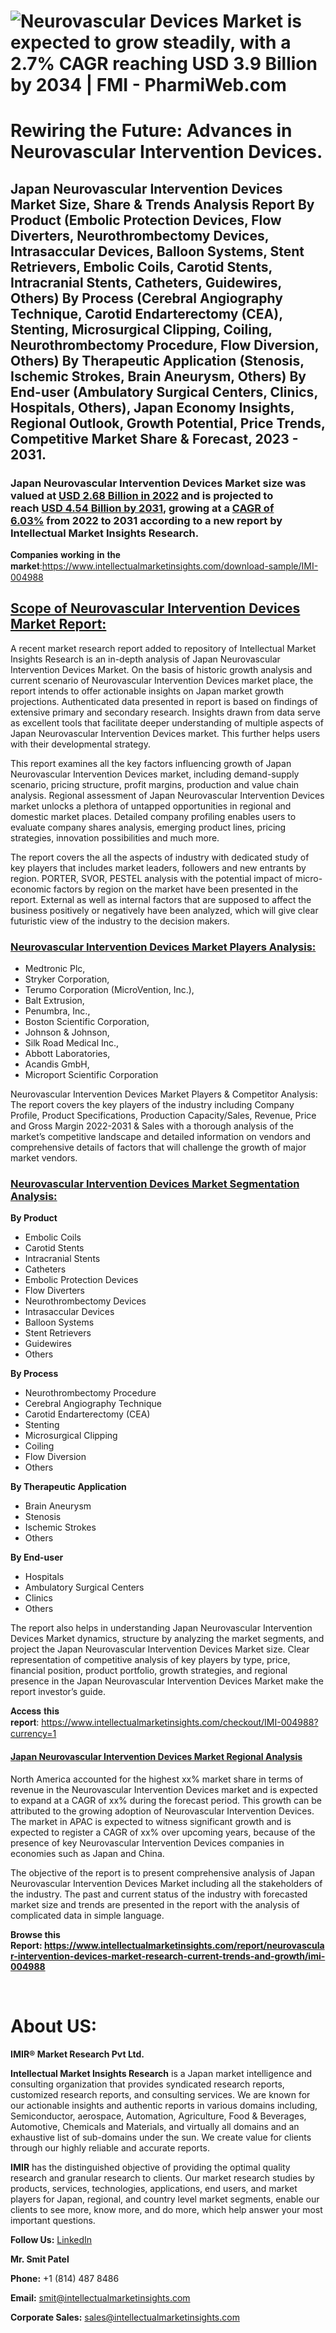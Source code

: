 <h1><img src="https://marketresearchblog.org/wp-content/uploads/2024/05/Global-Neurovascular-Devices-Interventional-Neurology-Industry-1024x576.jpg" alt="Neurovascular Devices Market is expected to grow steadily, with a 2.7% CAGR  reaching USD 3.9 Billion by 2034 | FMI - PharmiWeb.com" /></h1>
<h1>Rewiring the Future: Advances in Neurovascular Intervention Devices.</h1>
<h2>Japan Neurovascular Intervention Devices Market Size, Share &amp; Trends Analysis Report By Product (Embolic Protection Devices, Flow Diverters, Neurothrombectomy Devices, Intrasaccular Devices, Balloon Systems, Stent Retrievers, Embolic Coils, Carotid Stents, Intracranial Stents, Catheters, Guidewires, Others) By Process (Cerebral Angiography Technique, Carotid Endarterectomy (CEA), Stenting, Microsurgical Clipping, Coiling, Neurothrombectomy Procedure, Flow Diversion, Others) By Therapeutic Application (Stenosis, Ischemic Strokes, Brain Aneurysm, Others) By End-user (Ambulatory Surgical Centers, Clinics, Hospitals, Others), Japan Economy Insights, Regional Outlook, Growth Potential, Price Trends, Competitive Market Share &amp; Forecast, 2023 - 2031.</h2>
<h3>Japan Neurovascular Intervention Devices Market size was valued at&nbsp;<strong><u>USD 2.68 Billion in 2022</u></strong>&nbsp;and is projected to reach&nbsp;<strong><u>USD 4.54 Billion by 2031</u></strong>, growing at a&nbsp;<strong><u>CAGR of 6.03%</u></strong>&nbsp;from 2022 to 2031 according to a new report by Intellectual Market Insights Research.</h3>
<p>𝐂𝐨𝐦𝐩𝐚𝐧𝐢𝐞𝐬 𝐰𝐨𝐫𝐤𝐢𝐧𝐠 𝐢𝐧 𝐭𝐡𝐞 𝐦𝐚𝐫𝐤𝐞𝐭:<a href="https://www.intellectualmarketinsights.com/download-sample/IMI-004988">https://www.intellectualmarketinsights.com/download-sample/IMI-004988</a>&nbsp;</p>
<h2><u>Scope of Neurovascular Intervention Devices Market Report:</u></h2>
<p>A recent market research report added to repository of Intellectual Market Insights Research is an in-depth analysis of Japan Neurovascular Intervention Devices Market. On the basis of historic growth analysis and current scenario of Neurovascular Intervention Devices market place, the report intends to offer actionable insights on Japan market growth projections. Authenticated data presented in report is based on findings of extensive primary and secondary research. Insights drawn from data serve as excellent tools that facilitate deeper understanding of multiple aspects of Japan Neurovascular Intervention Devices market. This further helps users with their developmental strategy.</p>
<p>This report examines all the key factors influencing growth of Japan Neurovascular Intervention Devices market, including demand-supply scenario, pricing structure, profit margins, production and value chain analysis. Regional assessment of Japan Neurovascular Intervention Devices market unlocks a plethora of untapped opportunities in regional and domestic market places. Detailed company profiling enables users to evaluate company shares analysis, emerging product lines, pricing strategies, innovation possibilities and much more.</p>
<p>The report covers the all the aspects of industry with dedicated study of key players that includes market leaders, followers and new entrants by region. PORTER, SVOR, PESTEL analysis with the potential impact of micro-economic factors by region on the market have been presented in the report. External as well as internal factors that are supposed to affect the business positively or negatively have been analyzed, which will give clear futuristic view of the industry to the decision makers.</p>
<h3><strong><u>Neurovascular Intervention Devices Market Players Analysis:</u></strong></h3>
<ul>
<li>Medtronic Plc,</li>
<li>Stryker Corporation,</li>
<li>Terumo Corporation (MicroVention, Inc.),</li>
<li>Balt Extrusion,</li>
<li>Penumbra, Inc.,</li>
<li>Boston Scientific Corporation,</li>
<li>Johnson &amp; Johnson,</li>
<li>Silk Road Medical Inc.,</li>
<li>Abbott Laboratories,</li>
<li>Acandis GmbH,</li>
<li>Microport Scientific Corporation</li>
</ul>
<p>Neurovascular Intervention Devices Market Players &amp; Competitor Analysis: The report covers the key players of the industry including Company Profile, Product Specifications, Production Capacity/Sales, Revenue, Price and Gross Margin 2022-2031 &amp; Sales with a thorough analysis of the market&rsquo;s competitive landscape and detailed information on vendors and comprehensive details of factors that will challenge the growth of major market vendors.</p>
<h3><strong><u>Neurovascular Intervention Devices Market Segmentation Analysis:</u></strong></h3>
<p><strong>By Product</strong></p>
<ul>
<li>Embolic Coils</li>
<li>Carotid Stents</li>
<li>Intracranial Stents</li>
<li>Catheters</li>
<li>Embolic Protection Devices</li>
<li>Flow Diverters</li>
<li>Neurothrombectomy Devices</li>
<li>Intrasaccular Devices</li>
<li>Balloon Systems</li>
<li>Stent Retrievers</li>
<li>Guidewires</li>
<li>Others</li>
</ul>
<p><strong>By Process</strong></p>
<ul>
<li>Neurothrombectomy Procedure</li>
<li>Cerebral Angiography Technique</li>
<li>Carotid Endarterectomy (CEA)</li>
<li>Stenting</li>
<li>Microsurgical Clipping</li>
<li>Coiling</li>
<li>Flow Diversion</li>
<li>Others</li>
</ul>
<p><strong>By Therapeutic Application</strong></p>
<ul>
<li>Brain Aneurysm</li>
<li>Stenosis</li>
<li>Ischemic Strokes</li>
<li>Others</li>
</ul>
<p><strong>By End-user</strong></p>
<ul>
<li>Hospitals</li>
<li>Ambulatory Surgical Centers</li>
<li>Clinics</li>
<li>Others</li>
</ul>
<p>The report also helps in understanding Japan Neurovascular Intervention Devices Market dynamics, structure by analyzing the market segments, and project the Japan Neurovascular Intervention Devices&nbsp;Market size. Clear representation of competitive analysis of key players by type, price, financial position, product portfolio, growth strategies, and regional presence in the Japan Neurovascular Intervention Devices Market make the report investor&rsquo;s guide.</p>
<p>𝐀𝐜𝐜𝐞𝐬𝐬 𝐭𝐡𝐢𝐬 𝐫𝐞𝐩𝐨𝐫𝐭:&nbsp;<a href="https://www.intellectualmarketinsights.com/checkout/IMI-004988?currency=1">https://www.intellectualmarketinsights.com/checkout/IMI-004988?currency=1</a>&nbsp;</p>
<h4><strong><u>Japan Neurovascular Intervention Devices Market Regional Analysis</u></strong></h4>
<p>North America accounted for the highest xx% market share in terms of revenue in the Neurovascular Intervention Devices market and is expected to expand at a CAGR of xx% during the forecast period. This growth can be attributed to the growing adoption of Neurovascular Intervention Devices. The market in APAC is expected to witness significant growth and is expected to register a CAGR of xx% over upcoming years, because of the presence of key Neurovascular Intervention Devices companies in economies such as Japan and China.</p>
<p>The objective of the report is to present comprehensive analysis of Japan Neurovascular Intervention Devices Market including all the stakeholders of the industry. The past and current status of the industry with forecasted market size and trends are presented in the report with the analysis of complicated data in simple language.</p>
<p><strong>Browse this Report:&nbsp;<a href="https://www.intellectualmarketinsights.com/report/neurovascular-intervention-devices-market-research-current-trends-and-growth/imi-004988">https://www.intellectualmarketinsights.com/report/neurovascular-intervention-devices-market-research-current-trends-and-growth/imi-004988</a>&nbsp;</strong></p>
<p>&nbsp;</p>
<h1>About US:</h1>
<p><strong>IMIR&reg; Market Research Pvt Ltd.</strong></p>
<p><strong>Intellectual Market Insights Research</strong> is a Japan market intelligence and consulting organization that provides syndicated research reports, customized research reports, and consulting services. We are known for our actionable insights and authentic reports in various domains including, Semiconductor, aerospace, Automation, Agriculture, Food &amp; Beverages, Automotive, Chemicals and Materials, and virtually all domains and an exhaustive list of sub-domains under the sun. We create value for clients through our highly reliable and accurate reports.</p>
<p><strong>IMIR</strong> has the distinguished objective of providing the optimal quality research and granular research to clients. Our market research studies by products, services, technologies, applications, end users, and market players for Japan, regional, and country level market segments, enable our clients to see more, know more, and do more, which help answer your most important questions.</p>
<p><strong>Follow Us:</strong> <a href="https://in.linkedin.com/company/imir-market-research">LinkedIn</a></p>
<p><strong>Mr. Smit Patel</strong></p>
<p><strong>Phone:</strong> +1 (814) 487 8486</p>
<p><strong>Email:</strong> <a href="mailto:smit@intellectualmarketinsights.com">smit@intellectualmarketinsights.com</a></p>
<p><strong>Corporate Sales:</strong> <a href="mailto:sales@intellectualmarketinsights.com">sales@intellectualmarketinsights.com</a></p>
